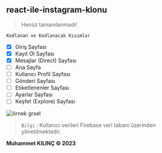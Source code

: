 ## react-ile-instagram-klonu

> Henüz tamamlanmadı!

`Kodlanan ve Kodlanacak Kısımlar`
- [x] Giriş Sayfası
- [x] Kayıt Ol Sayfası
- [x] Mesajlar (Direct) Sayfası
- [ ] Ana Sayfa
- [ ] Kullanıcı Profil Sayfası
- [ ] Gönderi Sayfası
- [ ] Etiketlenenler Sayfası
- [ ] Ayarlar Sayfası
- [ ] Keşfet (Explore) Sayfası

![örnek grsel](https://user-images.githubusercontent.com/71228518/221355738-429d9152-fd52-4328-9a9d-59d485401c92.png)

> `Bilgi` : Kullanıcı verileri Firebase veri tabanı üzerinden yönetilmektedir.

**Muhammet KILINÇ © 2023**
